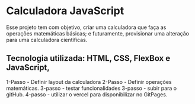 
# Calculadora JavaScript

Esse projeto tem com objetivo, criar uma calculadora que faça as operações matemáticas básicas; e futuramente, provisionar uma alteração para uma calculadora científicas.

## Tecnologia utilizada: HTML, CSS, FlexBox e JavaScript,

1-Passo - Definir layout da calculadora 
2-Passo - Definir operações matemáticas.
3-passo - testar funcionalidades
3-passo - subir para o gitHub.
4-passo - utilizar o vercel para disponibilizar no GitPages.




